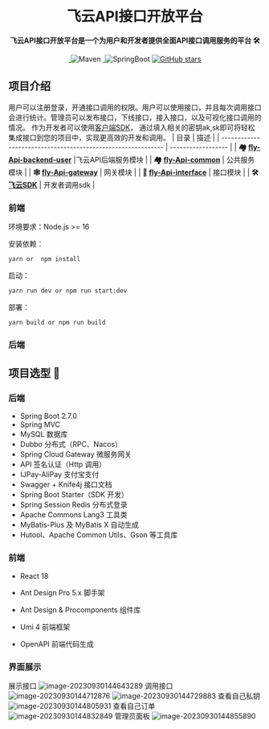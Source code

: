 <h1 align="center">飞云API接口开放平台</h1>
<p align="center"><strong>飞云API接口开放平台是一个为用户和开发者提供全面API接口调用服务的平台 🛠</strong></p>
<div align="center">
<a target="_blank" href="https://github.com/qimu666/qi-api">
    <img alt="" src="https://github.com/qimu666/qi-api/badge/star.svg?theme=gvp"/>
</a>
<a target="_blank" href="https://github.com/flybase1/fly-newApi-backend"></a>
</a>
    <img alt="Maven" src="https://raster.shields.io/badge/Maven-3.8.1-red.svg"/>
<a target="_blank" href="https://www.oracle.com/technetwork/java/javase/downloads/index.html">
        <img alt="" src="https://img.shields.io/badge/JDK-1.8+-green.svg"/>
</a>
    <img alt="SpringBoot" src="https://raster.shields.io/badge/SpringBoot-2.7+-green.svg"/>
<a href="https://github.com/flybase1/fly-newApi-backend" target="_blank"><img src='https://github.com/flybase1/fly-newApi-backend' alt='GitHub stars' class="no-zoom">
</a>
</div>

##  项目介绍
用户可以注册登录，开通接口调用的权限。用户可以使用接口，并且每次调用接口会进行统计。管理员可以发布接口，下线接口，接入接口，以及可视化接口调用的情况。
作为开发者可以使用[客户端SDK](https://github.com/flybase1/flyapi-client-sdk)， 通过填入相关的密钥ak,sk即可将轻松集成接口到您的项目中，实现更高效的开发和调用。
| 目录                                                         | 描述               |
| ------------------------------------------------------------ | ------------------ |
| **🏘️ [fly-Api-backend-user](./fly-Api-backend-user)**         |飞云API后端服务模块 |
| **🏘️ [fly-Api-common](./fly-Api-common)**                     | 公共服务模块       |
| **🕸️ [fly-Api-gateway](./fly-Api-gateway)**                    | 网关模块           |
| **🔗 [fly-Api-interface](./fly-Api-interface)**               | 接口模块           |
| **🛠 [飞云SDK]([https://github.com/qimu666/qi-api-sdk](https://github.com/flybase1/flyapi-client-sdk))**    | 开发者调用sdk      |


### 前端

环境要求：Node.js >= 16

安装依赖：

```bash
yarn or  npm install
```

启动：

```bash
yarn run dev or npm run start:dev
```

部署：

```bash
yarn build or npm run build
```

### 后端


## 项目选型 🎯

### **后端**

- Spring Boot 2.7.0
- Spring MVC
- MySQL 数据库
- Dubbo 分布式（RPC、Nacos）
- Spring Cloud Gateway 微服务网关
- API 签名认证（Http 调用）
- IJPay-AliPay  支付宝支付
- Swagger + Knife4j 接口文档
- Spring Boot Starter（SDK 开发）
- Spring Session Redis 分布式登录
- Apache Commons Lang3 工具类
- MyBatis-Plus 及 MyBatis X 自动生成
- Hutool、Apache Common Utils、Gson 等工具库

### 前端

- React 18

- Ant Design Pro 5.x 脚手架

- Ant Design & Procomponents 组件库

- Umi 4 前端框架

- OpenAPI 前端代码生成

### 界面展示
展示接口
![image-20230930144643289](http://cdn.flycode.icu/img/202309301446434.png)
调用接口
![image-20230930144712876](http://cdn.flycode.icu/img/202309301447962.png)
![image-20230930144729883](http://cdn.flycode.icu/img/202309301447950.png)
查看自己私钥
![image-20230930144805931](http://cdn.flycode.icu/img/202309301448011.png)
查看自己订单
![image-20230930144832849](http://cdn.flycode.icu/img/202309301448944.png)
管理员面板
![image-20230930144855890](http://cdn.flycode.icu/img/202309301448996.png)
  

